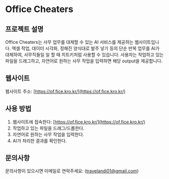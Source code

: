 # Office Cheaters

## 프로젝트 설명

Office Cheaters는 사무 업무를 대체할 수 있는 AI 서비스를 제공하는 웹사이트입니다. 엑셀 작업, 데이터 시각화, 정해진 양식대로 발주 넣기 등의 단순 반복 업무를 AI가 대체하여, 사무직들일 일 할 때 치트키처럼 사용할 수 있습니다. 사용자는 작업하고 있는 파일을 드래그하고, 자연어로 원하는 사무 작업을 입력하면 해당 output을 제공합니다.

## 웹사이트

웹사이트 주소: [https://of.fice.kro.kr/](https://of.fice.kro.kr/)

## 사용 방법

1. 웹사이트에 접속한다: [https://of.fice.kro.kr/](https://of.fice.kro.kr/)
2. 작업하고 있는 파일을 드래그/드롭한다.
3. 자연어로 원하는 사무 작업을 입력한다.
4. AI가 처리한 결과를 확인한다.

## 문의사항

문의사항이 있으시면 이메일로 연락주세요: (travelandi01@gmail.com)
